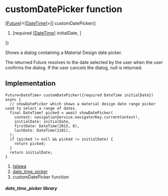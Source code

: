 
<div>

# customDatePicker function

</div>


[[Future](https://api.flutter.dev/flutter/dart-core/Future-class.html)[\<[[DateTime](https://api.flutter.dev/flutter/dart-core/DateTime-class.html)]\>]]
customDatePicker({

1.  [required
    [[DateTime](https://api.flutter.dev/flutter/dart-core/DateTime-class.md)]
    initialDate,
    ]

})



Shows a dialog containing a Material Design date picker.

The returned Future resolves to the date selected by the user when the
user confirms the dialog. If the user cancels the dialog, null is
returned.



## Implementation

``` language-dart
Future<DateTime> customDatePicker({required DateTime initialDate}) async {
  // showDatePicker which shows a material design date range picker used to select a range of dates.
  final DateTime? picked = await showDatePicker(
    context: navigationService.navigatorKey.currentContext!,
    initialDate: initialDate,
    firstDate: DateTime(2015, 8),
    lastDate: DateTime(2101),
  );
  if (picked != null && picked != initialDate) {
    return picked;
  }
  return initialDate;
}
```







1.  [talawa](../index.md)
2.  [date_time_picker](../widgets_date_time_picker/)
3.  customDatePicker function

##### date_time_picker library







